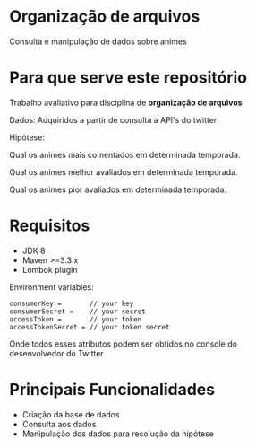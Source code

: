 # Organização de arquivos


Consulta e manipulação de dados sobre animes

# Para que serve este repositório

Trabalho avaliativo para disciplina de **organização de arquivos**<br/>
<p>Dados: Adquiridos a partir de consulta a API's do twitter<br/></p>
<p>Hipótese: </p>
</p>    Qual os animes mais comentados em determinada temporada. <br/></p>
</p>    Qual os animes melhor avaliados em determinada temporada. <br/></p>
</p>    Qual os animes pior avaliados em determinada temporada. <br/></p>


# Requisitos

- JDK 8
- Maven >=3.3.x
- Lombok plugin

Environment variables:

    consumerKey =       // your key
    consumerSecret =    // your secret
    accessToken =       // your token
    accessTokenSecret = // your token secret

Onde todos esses atributos podem ser obtidos no console do desenvolvedor do Twitter
 
# Principais Funcionalidades

- Criação da base de dados
- Consulta aos dados
- Manipulação dos dados para resolução da hipótese
